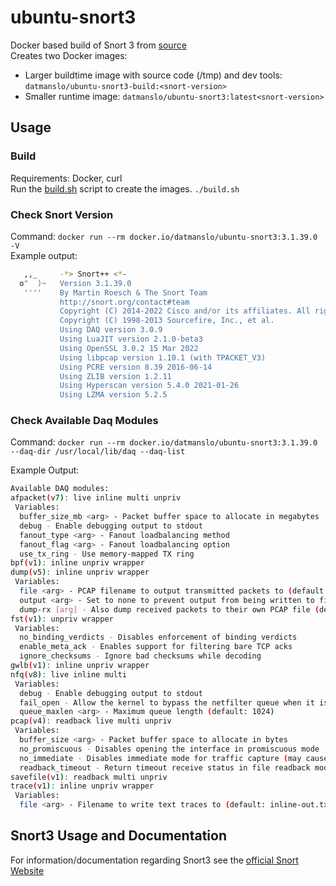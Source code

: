 # ubuntu-snort3
Docker based build of Snort 3 from [source](https://github.com/snort3)  
Creates two Docker images:

- Larger buildtime image with source code (/tmp) and dev tools: `datmanslo/ubuntu-snort3-build:<snort-version>`
- Smaller runtime image: `datmanslo/ubuntu-snort3:latest<snort-version>`

## Usage

### Build
Requirements: Docker, curl  
Run the [build.sh](build.sh) script to create the images. `./build.sh`

### Check Snort Version

Command: `docker run --rm docker.io/datmanslo/ubuntu-snort3:3.1.39.0 -V`  
Example output:

```bash
   ,,_     -*> Snort++ <*-
  o"  )~   Version 3.1.39.0
   ''''    By Martin Roesch & The Snort Team
           http://snort.org/contact#team
           Copyright (C) 2014-2022 Cisco and/or its affiliates. All rights reserved.
           Copyright (C) 1998-2013 Sourcefire, Inc., et al.
           Using DAQ version 3.0.9
           Using LuaJIT version 2.1.0-beta3
           Using OpenSSL 3.0.2 15 Mar 2022
           Using libpcap version 1.10.1 (with TPACKET_V3)
           Using PCRE version 8.39 2016-06-14
           Using ZLIB version 1.2.11
           Using Hyperscan version 5.4.0 2021-01-26
           Using LZMA version 5.2.5
```

### Check Available Daq Modules

Command: `docker run --rm docker.io/datmanslo/ubuntu-snort3:3.1.39.0 --daq-dir /usr/local/lib/daq --daq-list`  

Example Output:

```bash
Available DAQ modules:
afpacket(v7): live inline multi unpriv
 Variables:
  buffer_size_mb <arg> - Packet buffer space to allocate in megabytes
  debug - Enable debugging output to stdout
  fanout_type <arg> - Fanout loadbalancing method
  fanout_flag <arg> - Fanout loadbalancing option
  use_tx_ring - Use memory-mapped TX ring
bpf(v1): inline unpriv wrapper
dump(v5): inline unpriv wrapper
 Variables:
  file <arg> - PCAP filename to output transmitted packets to (default: inline-out.pcap)
  output <arg> - Set to none to prevent output from being written to file (deprecated)
  dump-rx [arg] - Also dump received packets to their own PCAP file (default: inline-in.pcap)
fst(v1): unpriv wrapper
 Variables:
  no_binding_verdicts - Disables enforcement of binding verdicts
  enable_meta_ack - Enables support for filtering bare TCP acks
  ignore_checksums - Ignore bad checksums while decoding
gwlb(v1): inline unpriv wrapper
nfq(v8): live inline multi
 Variables:
  debug - Enable debugging output to stdout
  fail_open - Allow the kernel to bypass the netfilter queue when it is full
  queue_maxlen <arg> - Maximum queue length (default: 1024)
pcap(v4): readback live multi unpriv
 Variables:
  buffer_size <arg> - Packet buffer space to allocate in bytes
  no_promiscuous - Disables opening the interface in promiscuous mode
  no_immediate - Disables immediate mode for traffic capture (may cause unbounded blocking)
  readback_timeout - Return timeout receive status in file readback mode
savefile(v1): readback multi unpriv
trace(v1): inline unpriv wrapper
 Variables:
  file <arg> - Filename to write text traces to (default: inline-out.txt)
```

## Snort3 Usage and Documentation

For information/documentation regarding Snort3 see the [official Snort Website](https://snort.org/snort3)
